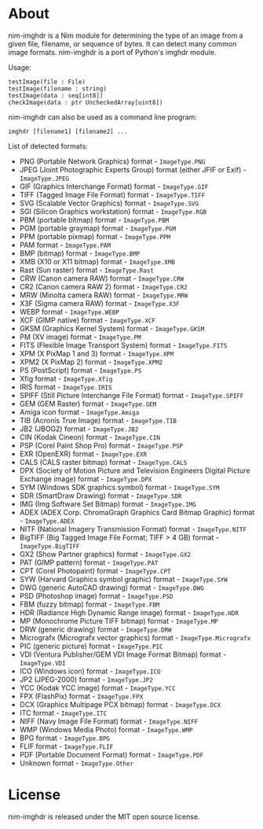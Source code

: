 About
=====

nim-imghdr is a Nim module for determining the type of an image from a given file, filename, or sequence of bytes.
It can detect many common image formats. nim-imghdr is a port of Python's imghdr module.

Usage:

    testImage(file : File)
    testImage(filename : string)
    testImage(data : seq[int8])
    checkImage(data : ptr UncheckedArray[uint8])

nim-imghdr can also be used as a command line program:

    imghdr [filename1] [filename2] ...

List of detected formats:

* PNG (Portable Network Graphics) format - `ImageType.PNG`
* JPEG (Joint Photographic Experts Group) format (either JFIF or Exif) - `ImageType.JPEG`
* GIF (Graphics Interchange Format) format - `ImageType.GIF`
* TIFF (Tagged Image File Format) format - `ImageType.TIFF`
* SVG (Scalable Vector Graphics) format - `ImageType.SVG`
* SGI (Silicon Graphics workstation) format - `ImageType.RGB`
* PBM (portable bitmap) format - `ImageType.PBM`
* PGM (portable graymap) format - `ImageType.PGM`
* PPM (portable pixmap) format - `ImageType.PPM`
* PAM format - `ImageType.PAM`
* BMP (bitmap) format - `ImageType.BMP`
* XMB (X10 or X11 bitmap) format - `ImageType.XMB`
* Rast (Sun raster) format - `ImageType.Rast`
* CRW (Canon camera RAW) format - `ImageType.CRW`
* CR2 (Canon camera RAW 2) format - `ImageType.CR2`
* MRW (Minolta camera RAW) format - `ImageType.MRW`
* X3F (Sigma camera RAW) format - `ImageType.X3F`
* WEBP format - `ImageType.WEBP`
* XCF (GIMP native) format - `ImageType.XCF`
* GKSM (Graphics Kernel System) format - `ImageType.GKSM`
* PM (XV image) format - `ImageType.PM`
* FITS (Flexible Image Transport System) format - `ImageType.FITS`
* XPM (X PixMap 1 and 3) format - `ImageType.XPM`
* XPM2 (X PixMap 2) format - `ImageType.XPM2`
* PS (PostScript) format - `ImageType.PS`
* Xfig format - `ImageType.Xfig`
* IRIS format - `ImageType.IRIS`
* SPIFF (Still Picture Interchange File Format) format - `ImageType.SPIFF`
* GEM (GEM Raster) format - `ImageType.GEM`
* Amiga icon format - `ImageType.Amiga`
* TIB (Acronis True Image) format - `ImageType.TIB`
* JB2 (JBOG2) format - `ImageType.JB2`
* CIN (Kodak Cineon) format - `ImageType.CIN`
* PSP (Corel Paint Shop Pro) format - `ImageType.PSP`
* EXR (OpenEXR) format - `ImageType.EXR`
* CALS (CALS raster bitmap) format - `ImageType.CALS`
* DPX (Society of Motion Picture and Television Engineers Digital Picture Exchange image) format - `ImageType.DPX`
* SYM (Windows SDK graphics symbol) format - `ImageType.SYM`
* SDR (SmartDraw Drawing) format - `ImageType.SDR`
* IMG (Img Software Set Bitmap) format - `ImageType.IMG`
* ADEX (ADEX Corp. ChromaGraph Graphics Card Bitmap Graphic) format - `ImageType.ADEX`
* NITF (National Imagery Transmission Format) format - `ImageType.NITF`
* BigTIFF (Big Tagged Image File Format; TIFF > 4 GB) format - `ImageType.BigTIFF`
* GX2 (Show Partner graphics) format - `ImageType.GX2`
* PAT (GIMP pattern) format - `ImageType.PAT`
* CPT (Corel Photopaint) format - `ImageType.CPT`
* SYW (Harvard Graphics symbol graphic) format - `ImageType.SYW`
* DWG (generic AutoCAD drawing) format - `ImageType.DWG`
* PSD (Photoshop image) format - `ImageType.PSD`
* FBM (fuzzy bitmap) format - `ImageType.FBM`
* HDR (Radiance High Dynamic Range image) format - `ImageType.HDR`
* MP (Monochrome Picture TIFF bitmap) format - `ImageType.MP`
* DRW (generic drawing) format - `ImageType.DRW`
* Micrografx (Micrografx vector graphics) format - `ImageType.Micrografx`
* PIC (generic picture) format - `ImageType.PIC`
* VDI (Ventura Publisher/GEM VDI Image Format Bitmap) format - `ImageType.VDI`
* ICO (Windows icon) format - `ImageType.ICO`
* JP2 (JPEG-2000) format - `ImageType.JP2`
* YCC (Kodak YCC image) format - `ImageType.YCC`
* FPX (FlashPix) format - `ImageType.FPX`
* DCX (Graphics Multipage PCX bitmap) format - `ImageType.DCX`
* ITC format - `ImageType.ITC`
* NIFF (Navy Image File Format) format - `ImageType.NIFF`
* WMP (Windows Media Photo) format - `ImageType.WMP`
* BPG format - `ImageType.BPG`
* FLIF format - `ImageType.FLIF`
* PDF (Portable Document Format) format - `ImageType.PDF`
* Unknown format - `ImageType.Other`


License
=======

nim-imghdr is released under the MIT open source license.
